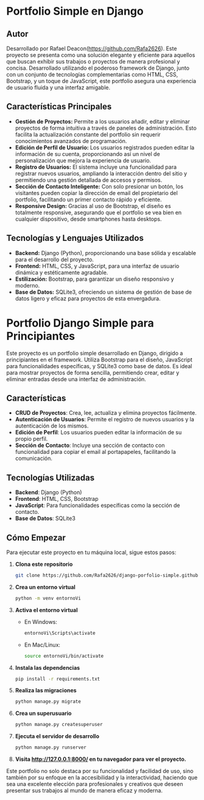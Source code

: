 # Portfolio Simple en Django

## Autor

Desarrollado por Rafael Deacon(https://github.com/Rafa2626).
Este proyecto se presenta como una solución elegante y eficiente para aquellos que buscan exhibir sus trabajos o proyectos de manera profesional y concisa. Desarrollado utilizando el poderoso framework de Django, junto con un conjunto de tecnologías complementarias como HTML, CSS, Bootstrap, y un toque de JavaScript, este portfolio asegura una experiencia de usuario fluida y una interfaz amigable.

## Características Principales

- **Gestión de Proyectos:** Permite a los usuarios añadir, editar y eliminar proyectos de forma intuitiva a través de paneles de administración. Esto facilita la actualización constante del portfolio sin requerir conocimientos avanzados de programación.
- **Edición de Perfil de Usuario:** Los usuarios registrados pueden editar la información de su cuenta, proporcionando así un nivel de personalización que mejora la experiencia de usuario.
- **Registro de Usuarios:** El sistema incluye una funcionalidad para registrar nuevos usuarios, ampliando la interacción dentro del sitio y permitiendo una gestión detallada de accesos y permisos.
- **Sección de Contacto Inteligente:** Con solo presionar un botón, los visitantes pueden copiar la dirección de email del propietario del portfolio, facilitando un primer contacto rápido y eficiente.
- **Responsive Design:** Gracias al uso de Bootstrap, el diseño es totalmente responsive, asegurando que el portfolio se vea bien en cualquier dispositivo, desde smartphones hasta desktops.

## Tecnologías y Lenguajes Utilizados

- **Backend:** Django (Python), proporcionando una base sólida y escalable para el desarrollo del proyecto.
- **Frontend:** HTML, CSS, y JavaScript, para una interfaz de usuario dinámica y estéticamente agradable.
- **Estilización:** Bootstrap, para garantizar un diseño responsivo y moderno.
- **Base de Datos:** SQLite3, ofreciendo un sistema de gestión de base de datos ligero y eficaz para proyectos de esta envergadura.


# Portfolio Django Simple para Principiantes

Este proyecto es un portfolio simple desarrollado en Django, dirigido a principiantes en el framework. Utiliza Bootstrap para el diseño, JavaScript para funcionalidades específicas, y SQLite3 como base de datos. Es ideal para mostrar proyectos de forma sencilla, permitiendo crear, editar y eliminar entradas desde una interfaz de administración.

## Características

- **CRUD de Proyectos**: Crea, lee, actualiza y elimina proyectos fácilmente.
- **Autenticación de Usuarios**: Permite el registro de nuevos usuarios y la autenticación de los mismos.
- **Edición de Perfil**: Los usuarios pueden editar la información de su propio perfil.
- **Sección de Contacto**: Incluye una sección de contacto con funcionalidad para copiar el email al portapapeles, facilitando la comunicación.

## Tecnologías Utilizadas

- **Backend**: Django (Python)
- **Frontend**: HTML, CSS, Bootstrap
- **JavaScript**: Para funcionalidades específicas como la sección de contacto.
- **Base de Datos**: SQLite3

## Cómo Empezar

Para ejecutar este proyecto en tu máquina local, sigue estos pasos:

1. **Clona este repositorio**
   ```bash
   git clone https://github.com/Rafa2626/django-porfolio-simple.github.io
   ```

2. **Crea un entorno virtual**
   ```bash
   python -m venv entornoVi
   ```

3. **Activa el entorno virtual**
   - En Windows:
     ```bash
     entornoVi\Scripts\activate
     ```
   - En Mac/Linux:
     ```bash
     source entornoVi/bin/activate
     ```

4. **Instala las dependencias**
   ```bash
   pip install -r requirements.txt
   ```

5. **Realiza las migraciones**
   ```bash
   python manage.py migrate
   ```

6. **Crea un superusuario**
   ```bash
   python manage.py createsuperuser
   ```

7. **Ejecuta el servidor de desarrollo**
   ```bash
   python manage.py runserver
   ```

8. **Visita http://127.0.0.1:8000/ en tu navegador para ver el proyecto.**


Este portfolio no solo destaca por su funcionalidad y facilidad de uso, sino también por su enfoque en la accesibilidad y la interactividad, haciendo que sea una excelente elección para profesionales y creativos que deseen presentar sus trabajos al mundo de manera eficaz y moderna.
